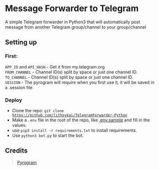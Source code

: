 # Message Forwarder to Telegram

A simple Telegram forwarder in Python3 that will automatically post message from another Telegram group/channel to your group/channel


## Setting up
### First:
`APP_ID` and `API_HASH` - Get it from my.telegram.org   
`FROM_CHANNEL` - Channel ID(s) split by space or just one channel ID.   
`TO_CHANNEL` - Channel ID(s) split by space or just one channel ID.   
`SESSION` - The pyrogram will require when you first use it, it will be saved in a .session file  

### Deploy

- Clone the repo:   <code>git clone https://github.com/lithoykai/TelegramForwarder-Python</code></br>
- Make a <code>.env</code> file in the root of the repo, like <a href="https://github.com/lithoykai/TelegramForwarder-Python/blob/main/.env.sample">.env.sample</a> and fill in the values.</br>
- use <code>pip3 install -r requirements.txt</code> to install requirements.</br>
- Use <code>python3 bot.py</code> to start the bot.</br>  


## Credits
> [Pyrogram](https://github.com/pyrogram/pyrogram)
